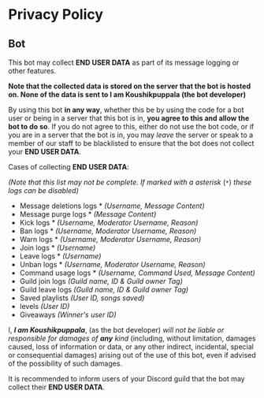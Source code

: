 # Privacy Policy

## Bot

This bot may collect **END USER DATA** as part of its message logging or other features.

**Note that the collected data is stored on the server that the bot is hosted on. None of the data is sent to I am Koushikpuppala (the bot developer)**

By using this bot **in any way**, whether this be by using the code for a bot user or being in a server that this bot is in, **you agree to this and allow the bot to do so**. If you do not agree to this, either do not use the bot code, or if you are in a server that the bot is in, you may _leave_ the server or speak to a member of our staff to be blacklisted to ensure that the bot does not collect your **END USER DATA**.

Cases of collecting **END USER DATA**:

_(Note that this list may not be complete. If marked with a asterisk_ (`*`) _these logs can be disabled)_

- Message deletions logs * _(Username, Message Content)_
- Message purge logs * _(Message Content)_
- Kick logs * _(Username, Moderator Username, Reason)_
- Ban logs * _(Username, Moderator Username, Reason)_
- Warn logs * _(Username, Moderator Username, Reason)_
- Join logs * _(Username)_
- Leave logs * _(Username)_
- Unban logs * _(Username, Moderator Username, Reason)_
- Command usage logs * _(Username, Command Used, Message Content)_
- Guild join logs _(Guild name, ID & Guild owner Tag)_
- Guild leave logs _(Guild name, ID & Guild owner Tag)_
- Saved playlists _(User ID, songs saved)_
- levels _(User ID)_
- Giveaways _(Winner's user ID)_

I, ***I am Koushikpuppala***, (as the bot developer) _will not be liable or responsible for damages of_ ***any*** _kind_ (including, without limitation, damages caused, loss of information or data, or any other indirect, incidental, special or consequential damages) arising out of the use of this bot, even if advised of the possibility of such damages.

It is recommended to inform users of your Discord guild that the bot may collect their **END USER DATA**.
